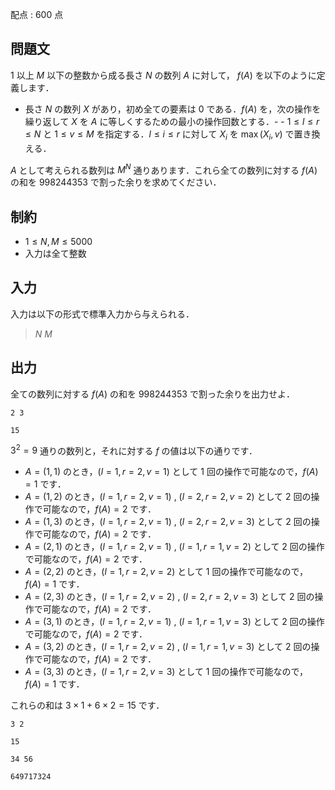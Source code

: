 配点 : $600$ 点

## 問題文

$1$ 以上 $M$ 以下の整数から成る長さ $N$ の数列 $A$ に対して， $f(A)$ を以下のように定義します．

- 長さ $N$ の数列 $X$ があり，初め全ての要素は $0$ である．$f(A)$ を，次の操作を繰り返して $X$ を $A$ に等しくするための最小の操作回数とする．-   - $1 \leq l \leq r \leq N$ と $1 \leq v \leq M$ を指定する．$l \leq i \leq r$ に対して $X_i$ を $\max(X_i, v)$ で置き換える．

$A$ として考えられる数列は $M^N$ 通りあります．これら全ての数列に対する $f(A)$ の和を $998244353$ で割った余りを求めてください．

## 制約

- $1 \leq N, M \leq 5000$
- 入力は全て整数

## 入力

入力は以下の形式で標準入力から与えられる．

> $N$ $M$

## 出力

全ての数列に対する $f(A)$ の和を $998244353$ で割った余りを出力せよ．

```input1
2 3
```

```output1
15
```

$3 ^ 2 = 9$ 通りの数列と，それに対する $f$ の値は以下の通りです．

- $A = (1, 1)$ のとき，$(l = 1, r = 2, v = 1)$ として $1$ 回の操作で可能なので，$f(A) = 1$ です．
- $A = (1, 2)$ のとき，$(l = 1, r = 2, v = 1)$ , $(l = 2, r = 2, v = 2)$ として $2$ 回の操作で可能なので，$f(A) = 2$ です．
- $A = (1, 3)$ のとき，$(l = 1, r = 2, v = 1)$ , $(l = 2, r = 2, v = 3)$ として $2$ 回の操作で可能なので，$f(A) = 2$ です．
- $A = (2, 1)$ のとき，$(l = 1, r = 2, v = 1)$ , $(l = 1, r = 1, v = 2)$ として $2$ 回の操作で可能なので，$f(A) = 2$ です．
- $A = (2, 2)$ のとき，$(l = 1, r = 2, v = 2)$ として $1$ 回の操作で可能なので，$f(A) = 1$ です．
- $A = (2, 3)$ のとき，$(l = 1, r = 2, v = 2)$ , $(l = 2, r = 2, v = 3)$ として $2$ 回の操作で可能なので，$f(A) = 2$ です．
- $A = (3, 1)$ のとき，$(l = 1, r = 2, v = 1)$ , $(l = 1, r = 1, v = 3)$ として $2$ 回の操作で可能なので，$f(A) = 2$ です．
- $A = (3, 2)$ のとき，$(l = 1, r = 2, v = 2)$ , $(l = 1, r = 1, v = 3)$ として $2$ 回の操作で可能なので，$f(A) = 2$ です．
- $A = (3, 3)$ のとき，$(l = 1, r = 2, v = 3)$ として $1$ 回の操作で可能なので，$f(A) = 1$ です．

これらの和は $3 \times 1 + 6 \times 2 = 15$ です．

```input2
3 2
```

```output2
15
```

```input3
34 56
```

```output3
649717324
```